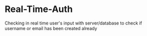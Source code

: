 # Real-Time-Auth
Checking in real time user's input with server/database to check if username or email has been created already
